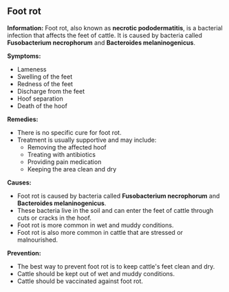## Foot rot

**Information:** Foot rot, also known as **necrotic pododermatitis**, is a bacterial infection that affects the feet of cattle. It is caused by bacteria called **Fusobacterium necrophorum** and **Bacteroides melaninogenicus**.

**Symptoms:**

* Lameness
* Swelling of the feet
* Redness of the feet
* Discharge from the feet
* Hoof separation
* Death of the hoof

**Remedies:**

* There is no specific cure for foot rot.
* Treatment is usually supportive and may include:
    * Removing the affected hoof
    * Treating with antibiotics
    * Providing pain medication
    * Keeping the area clean and dry

**Causes:**

* Foot rot is caused by bacteria called **Fusobacterium necrophorum** and **Bacteroides melaninogenicus**.
* These bacteria live in the soil and can enter the feet of cattle through cuts or cracks in the hoof.
* Foot rot is more common in wet and muddy conditions.
* Foot rot is also more common in cattle that are stressed or malnourished.

**Prevention:**

* The best way to prevent foot rot is to keep cattle's feet clean and dry.
* Cattle should be kept out of wet and muddy conditions.
* Cattle should be vaccinated against foot rot.

